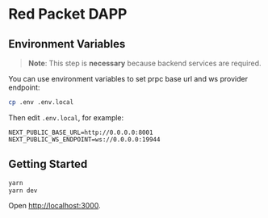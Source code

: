 # Red Packet DAPP

## Environment Variables

> **Note**: This step is **necessary** because backend services are required.

You can use environment variables to set prpc base url and ws provider endpoint:

```bash
cp .env .env.local
```

Then edit `.env.local`, for example:

```plain
NEXT_PUBLIC_BASE_URL=http://0.0.0.0:8001
NEXT_PUBLIC_WS_ENDPOINT=ws://0.0.0.0:19944
```

## Getting Started

```bash
yarn
yarn dev
```

Open [http://localhost:3000](http://localhost:3000).
